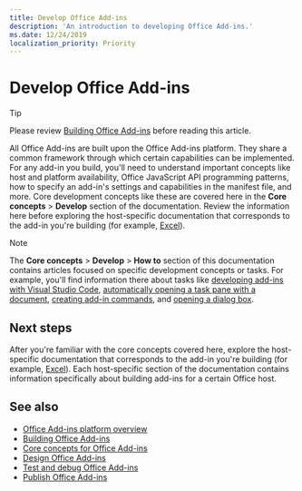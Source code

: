 ```yaml
---
title: Develop Office Add-ins
description: 'An introduction to developing Office Add-ins.'
ms.date: 12/24/2019
localization_priority: Priority
---
```


# Develop Office Add-ins

> [!TIP]
> Please review [Building Office Add-ins](../overview/office-add-ins-fundamentals.md) before reading this article.

All Office Add-ins are built upon the Office Add-ins platform. They share a common framework through which certain capabilities can be implemented. For any add-in you build, you'll need to understand important concepts like host and platform availability, Office JavaScript API programming patterns, how to specify an add-in's settings and capabilities in the manifest file, and more. Core development concepts like these are covered here in the **Core concepts** > **Develop** section of the documentation. Review the information here before exploring the host-specific documentation that corresponds to the add-in you're building (for example, [Excel](../excel/index.yml)).

> [!NOTE]
> The **Core concepts** > **Develop** > **How to** section of this documentation contains articles focused on specific development concepts or tasks. For example, you'll find information there about tasks like [developing add-ins with Visual Studio Code](develop-add-ins-vscode.md), [automatically opening a task pane with a document](automatically-open-a-task-pane-with-a-document.md), [creating add-in commands](create-addin-commands.md), and [opening a dialog box](dialog-api-in-office-add-ins.md).

## Next steps

After you're familiar with the core concepts covered here, explore the host-specific documentation that corresponds to the add-in you're building (for example, [Excel](../excel/index.yml)). Each host-specific section of the documentation contains information specifically about building add-ins for a certain Office host.

## See also

- [Office Add-ins platform overview](../overview/office-add-ins.md)
- [Building Office Add-ins](../overview/office-add-ins-fundamentals.md)
- [Core concepts for Office Add-ins](../overview/core-concepts-office-add-ins.md)
- [Design Office Add-ins](../design/add-in-design.md)
- [Test and debug Office Add-ins](../testing/test-debug-office-add-ins.md)
- [Publish Office Add-ins](../publish/publish.md)
